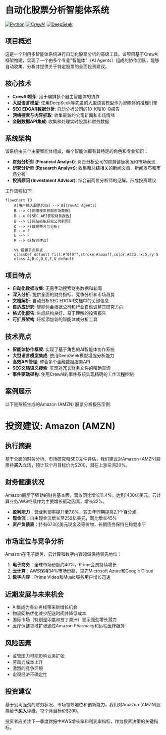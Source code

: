 # 自动化股票分析智能体系统

[![Python](https://img.shields.io/badge/Python-3.12+-blue.svg)](https://www.python.org/)
[![CrewAI](https://img.shields.io/badge/CrewAI-0.85.0-orange.svg)](https://www.crewai.io/)
[![DeepSeek](https://img.shields.io/badge/DeepSeek-AI-purple.svg)](https://api.deepseek.com)

## 项目概述

这是一个利用多智能体系统进行自动化股票分析的高级工具。该项目基于CrewAI框架构建，实现了一个由多个专业"智能体"（AI Agents）组成的协作团队，能够自动收集、分析并提供关于特定股票的全面投资建议。

## 核心技术

- **CrewAI框架**: 用于编排多个自主智能体的协作
- **大型语言模型**: 使用DeepSeek等先进的大型语言模型作为智能体的推理引擎
- **SEC EDGAR数据分析**: 自动分析公司的10-K和10-Q报告
- **网络搜索与内容抓取**: 收集最新的公司新闻和市场情绪
- **金融数据API集成**: 收集和处理实时股票和财务数据

## 系统架构

该系统由三个主要智能体组成，每个智能体都有其特定的角色和专业知识：

- **财务分析师 (Financial Analyst)**: 负责分析公司的财务健康状况和市场表现
- **研究分析师 (Research Analyst)**: 收集和总结相关的新闻文章、新闻发布和市场分析
- **投资顾问 (Investment Advisor)**: 综合前两位分析师的见解，形成投资建议

工作流程如下:

```mermaid
flowchart TD
    A[用户输入股票代码] --> B[CrewAI Agents]
    B --> C[网络搜索获取市场数据]
    B --> D[SEC API获取财务报告]
    B --> E[网站抓取获取公司新闻]
    C --> F[数据整合与分析]
    D --> F
    E --> F
    F --> G[投资建议]
    
    %% 设置节点样式
    classDef default fill:#f0f0ff,stroke:#aaaaff,color:#333,rx:5,ry:5
    class A,B,C,D,E,F,G default
```


## 项目特点

- **自动化数据收集**: 无需手动搜索财务数据和新闻
- **深入分析**: 提供全面的财务指标、竞争分析和市场趋势
- **文档解析**: 自动分析SEC EDGAR文档中的关键信息
- **自适应研究**: 智能体会根据公司和行业自动调整其研究方向
- **格式化报告**: 生成结构良好、易于理解的投资报告
- **可扩展架构**: 轻松添加新的智能体或分析工具

## 技术亮点

- **智能体协作框架**: 实现了基于角色的AI智能体协作系统
- **大型语言模型集成**: 使用DeepSeek模型增强分析能力
- **高效API管理**: 整合多个金融数据服务API
- **SEC文档语义搜索**: 实现对冗长财务文件的精确查询
- **事件驱动架构**: 使用CrewAI的事件系统实现精确的工作流程控制

## 案例展示

以下是系统生成的Amazon (AMZN) 股票分析报告示例:
# 投资建议: Amazon (AMZN)

## 执行摘要
基于全面的财务分析、市场研究和SEC文件评估，我们建议对Amazon (AMZN)股票持**买入**立场，预计12个月目标价为$200，潜在上涨空间20%。

## 财务健康状况
Amazon展示了强劲的财务基本面，营收同比增长11.4%，达到1430亿美元。云计算业务AWS继续作为主要增长驱动因素，增长32%。

- **盈利能力**：营业利润率提升至7.8%，较去年同期提高2.1个百分点
- **现金流**：自由现金流增长至252亿美元，同比增长45%
- **资产负债表**：持有673亿美元现金及等价物，长期债务保持在稳健水平

## 市场定位与竞争分析
Amazon在电子商务、云计算和数字内容领域保持领先地位：

1. **电子商务**：全球市场份额约40%，Prime会员持续增长
2. **云计算**：AWS保持34%市场份额，领先Microsoft Azure和Google Cloud
3. **数字内容**：Prime Video和Music服务用户增长迅速

## 近期发展与未来机会
- AI集成为各业务线带来新增长机会
- 物流网络优化减少配送时间并降低成本
- 国际市场（特别是印度和拉丁美洲）显示强劲增长潜力
- 医疗保健领域扩张通过Amazon Pharmacy和远程医疗服务

## 风险因素
- 监管压力可能影响业务扩张
- 劳动力成本上升
- 激烈的竞争环境
- 宏观经济不确定性

## 投资建议
基于公司强劲的财务状况、市场领导地位和创新能力，我们对Amazon (AMZN)股票给予**买入**评级，12个月目标价$200。

投资者应关注下一季度财报中AWS增长率和利润率指标，作为投资决策的关键指标。
